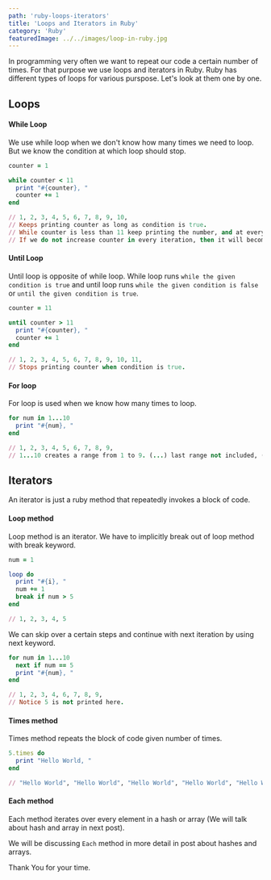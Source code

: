 ```yaml
---
path: 'ruby-loops-iterators'
title: 'Loops and Iterators in Ruby'
category: 'Ruby'
featuredImage: ../../images/loop-in-ruby.jpg
---
```


In programming very often we want to repeat our code a certain number of times. For that purpose we use loops and iterators in Ruby. Ruby has different types of loops for various purspose. Let's look at them one by one.

## Loops
#### While Loop
We use while loop when we don't know how many times we need to loop. But we know the condition at which loop should stop.

```ruby
counter = 1

while counter < 11
  print "#{counter}, "
  counter += 1
end

// 1, 2, 3, 4, 5, 6, 7, 8, 9, 10,
// Keeps printing counter as long as condition is true.
// While counter is less than 11 keep printing the number, and at every iteration increase counter // by 1.
// If we do not increase counter in every iteration, then it will become an infinite loop.
```

#### Until Loop
Until loop is opposite of while loop. While loop runs `while the given condition is true` and until loop runs `while the given condition is false` or `until the given condition is true`.
```ruby
counter = 11

until counter > 11
  print "#{counter}, "
  counter += 1
end

// 1, 2, 3, 4, 5, 6, 7, 8, 9, 10, 11,
// Stops printing counter when condition is true.
```

#### For loop
For loop is used when we know how many times to loop.
```ruby
for num in 1...10
  print "#{num}, "
end

// 1, 2, 3, 4, 5, 6, 7, 8, 9,
// 1...10 creates a range from 1 to 9. (...) last range not included, (..) last range included.
```

## Iterators
An iterator is just a ruby method that repeatedly invokes a block of code.
#### Loop method
Loop method is an iterator. We have to implicitly break out of loop method with break keyword.
```ruby
num = 1

loop do
  print "#{i}, "
  num += 1
  break if num > 5
end

// 1, 2, 3, 4, 5
```

We can skip over a certain steps and continue with next iteration by using next keyword.
```ruby
for num in 1...10
  next if num == 5
  print "#{num}, "
end

// 1, 2, 3, 4, 6, 7, 8, 9,
// Notice 5 is not printed here.
```

#### Times method
Times method repeats the block of code given number of times.
```ruby
5.times do
  print "Hello World, "
end

// "Hello World", "Hello World", "Hello World", "Hello World", "Hello World",
```

#### Each method
Each method iterates over every element in a hash or array (We will talk about hash and array in next post).

We will be discussing `Each` method in more detail in post about hashes and arrays.

Thank You for your time.